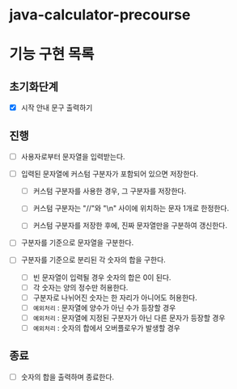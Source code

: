 # java-calculator-precourse

# 기능 구현 목록

## 초기화단계
- [x] 시작 안내 문구 출력하기

## 진행
- [ ] 사용자로부터 문자열을 입력받는다.


- [ ] 입력된 문자열에 커스텀 구분자가 포함되어 있으면 저장한다.
    - [ ] 커스텀 구분자를 사용한 경우, 그 구분자를 저장한다.
    - [ ] 커스텀 구분자는 "//"와 "\n" 사이에 위치하는 문자 1개로 한정한다.
    - [ ] 커스텀 구분자를 저장한 후에, 진짜 문자열만을 구분하여 갱신한다.


- [ ] 구분자를 기준으로 문자열을 구분한다.


- [ ] 구분자를 기준으로 분리된 각 숫자의 합을 구한다.
    - [ ] 빈 문자열이 입력될 경우 숫자의 합은 0이 된다.
    - [ ] 각 숫자는 양의 정수만 허용한다.
    - [ ] 구분자로 나뉘어진 숫자는 한 자리가 아니어도 허용한다.
    - [ ] `예외처리` : 문자열에 양수가 아닌 수가 등장할 경우
    - [ ] `예외처리` : 문자열에 지정된 구분자가 아닌 다른 문자가 등장할 경우
    - [ ] `예외처리` : 숫자의 합에서 오버플로우가 발생할 경우

## 종료
- [ ] 숫자의 합을 출력하며 종료한다.